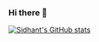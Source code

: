 ### Hi there 👋

[![Sidhant's GitHub stats](https://github-readme-stats.vercel.app/api?username=sidhant-khamankar&theme=dark&count_private=true&show_icons=true)](https://github.com/anuraghazra/github-readme-stats)


<!--
**aapatre/aapatre** is a ✨ _special_ ✨ repository because its `README.md` (this file) appears on your GitHub profile.

Here are some ideas to get you started:

- 🔭 I’m currently working on ...
- 🌱 I’m currently learning ...
- 👯 I’m looking to collaborate on ...
- 🤔 I’m looking for help with ...
- 💬 Ask me about ...
- 📫 How to reach me: ...
- 😄 Pronouns: ...
- ⚡ Fun fact: ...
-->
